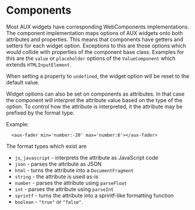 # Components

Most AUX widgets have corresponding WebComponents implementations.
The component implementation maps options of AUX widgets onto both
attributes and properties. This means that components have getters and
setters for each widget option. Exceptions to this are those options
which would collide with properties of the component base class.
Examples for this are the `value` or `placeholder` options of the
`ValueComponent` which extends `HTMLInputElement`.

When setting a property to `undefined`, the widget option will be reset
to the default value.

Widget options can also be set on components as attributes. In that case
the component will interpret the attribute value based on the type of
the option. To control how the attribute is interpreted, it the
attribute may be prefixed by the format type.

Example:
    
      <aux-fader min='number:-20' max='number:6'></aux-fader>

The format types which exist are

* `js`, `javascript` - interprets the attribute as JavaScript code
* `json` - parses the attribute as JSON
* `html` - turns the attribute into a `DocumentFragment`
* `string` - the attribute is used as-is
* `number` - parses the attribute using `parseFloat`
* `int` - parses the attribute using `parseInt`
* `sprintf` - turns the attribute into a sprintf-like formatting
  function
* `boolean` - `"true"` or `"false"`.
